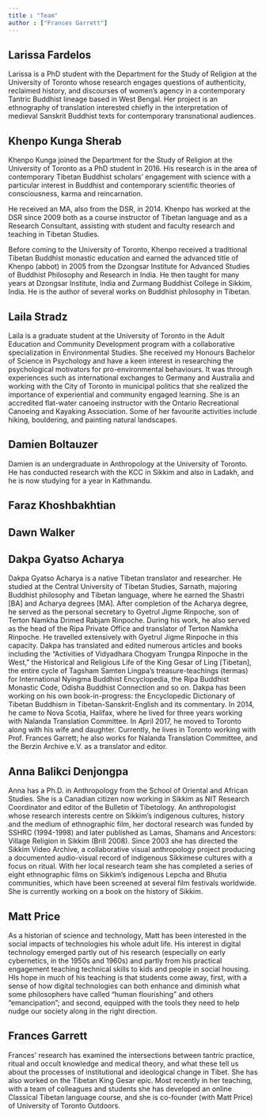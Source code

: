 ```yaml
---
title : "Team"
author : ["Frances Garrett"]
---
```

## Larissa Fardelos

Larissa is a PhD student with the Department for the Study of Religion at the University of Toronto whose research engages questions of authenticity, reclaimed history, and discourses of women’s agency in a contemporary Tantric Buddhist lineage based in West Bengal. Her project is an ethnography of translation interested chiefly in the interpretation of medieval Sanskrit Buddhist texts for contemporary transnational audiences.

## Khenpo Kunga Sherab

Khenpo Kunga joined the Department for the Study of Religion at the University of Toronto as a PhD student in 2016. His research is in the area of contemporary Tibetan Buddhist scholars’ engagement with science with a particular interest in Buddhist and contemporary scientific theories of consciousness, karma and reincarnation.

He received an MA, also from the DSR, in 2014. Khenpo has worked at the DSR since 2009 both as a course instructor of Tibetan language and as a Research Consultant, assisting with student and faculty research and teaching in Tibetan Studies.

Before coming to the University of Toronto, Khenpo received a traditional Tibetan Buddhist monastic education and earned the advanced title of Khenpo (abbot) in 2005 from the Dzongsar Institute for Advanced Studies of Buddhist Philosophy and Research in India. He then taught for many years at Dzongsar Institute, India and Zurmang Buddhist College in Sikkim, India. He is the author of several works on Buddhist philosophy in Tibetan.

## Laila Stradz

Laila is a graduate student at the University of Toronto in the Adult Education and Community Development program with a collaborative specialization in Environmental Studies. She received my Honours Bachelor of Science in Psychology and have a keen interest in researching the psychological motivators for pro-environmental behaviours. It was through experiences such as international exchanges to Germany and Australia and working with the City of Toronto in municipal politics that she realized the importance of experiential and community engaged learning. She is an accredited flat-water canoeing instructor with the Ontario Recreational Canoeing and Kayaking Association. Some of her favourite activities include hiking, bouldering, and painting natural landscapes.

## Damien Boltauzer

Damien is an undergraduate in Anthropology at the University of Toronto. He has conducted research with the KCC in Sikkim and also in Ladakh, and he is now studying for a year in Kathmandu.

## Faraz Khoshbakhtian

## Dawn Walker

## Dakpa Gyatso Acharya

Dakpa Gyatso Acharya is a native Tibetan translator and researcher. He studied at the Central University of Tibetan Studies, Sarnath, majoring Buddhist philosophy and Tibetan language, where he earned the Shastri [BA] and Acharya degrees [MA]. After completion of the Acharya degree, he served as the personal secretary to Gyetrul Jigme Rinpoche, son of Terton Namkha Drimed Rabjam Rinpoche. During his work, he also served as the head of the Ripa Private Office and translator of Terton Namkha Rinpoche. He travelled extensively with Gyetrul Jigme Rinpoche in this capacity. Dakpa has translated and edited numerous articles and books including the “Activities of Vidyadhara Chogyam Trungpa Rinpoche in the West,” the Historical and Religious Life of the King Gesar of Ling [Tibetan], the entire cycle of Tagsham Samten Lingpa’s treasure-teachings (termas) for International Nyingma Buddhist Encyclopedia, the Ripa Buddhist Monastic Code, Odisha Buddhist Connection and so on. Dakpa has been working on his own book-in-progress: the Encyclopedic Dictionary of Tibetan Buddhism in Tibetan-Sanskrit-English and its commentary. In 2014, he came to Nova Scotia, Halifax, where he lived for three years working with Nalanda Translation Committee. In April 2017, he moved to Toronto along with his wife and daughter. Currently, he lives in Toronto working with Prof. Frances Garrett; he also works for Nalanda Translation Committee, and the Berzin Archive e.V. as a translator and editor.

## Anna Balikci Denjongpa

Anna has a Ph.D. in Anthropology from the School of Oriental and African Studies. She is a Canadian citizen now working in Sikkim as NIT Research Coordinator and editor of the Bulletin of Tibetology. An anthropologist whose research interests centre on Sikkim’s indigenous cultures, history and the medium of ethnographic film, her doctoral research was funded by SSHRC (1994-1998) and later published as Lamas, Shamans and Ancestors: Village Religion in Sikkim (Brill 2008). Since 2003 she has directed the Sikkim Video Archive, a collaborative visual anthropology project producing a documented audio-visual record of indigenous Sikkimese cultures with a focus on ritual. With her local research team she has completed a series of eight ethnographic films on Sikkim’s indigenous Lepcha and Bhutia communities, which have been screened at several film festivals worldwide. She is currently working on a book on the history of Sikkim.

## Matt Price

As a historian of science and technology, Matt has been interested in the social impacts of technologies his whole adult life. His interest in digital technology emerged partly out of his research (especially on early cybernetics, in the 1950s and 1960s) and partly from his practical engagement teaching technical skills to kids and people in social housing. HIs hope in much of his teaching is that students come away, first, with a sense of how digital technologies can both enhance and diminish what some philosophers have called “human flourishing” and others “emancipation”; and second, equipped with the tools they need to help nudge our society along in the right direction.

## Frances Garrett

Frances' research has examined the intersections between tantric practice, ritual and occult knowledge and medical theory, and what these tell us about the processes of institutional and ideological change in Tibet. She has also worked on the Tibetan King Gesar epic. Most recently in her teaching, with a team of colleagues and students she has developed an online Classical Tibetan language course, and she is co-founder (with Matt Price) of University of Toronto Outdoors.
